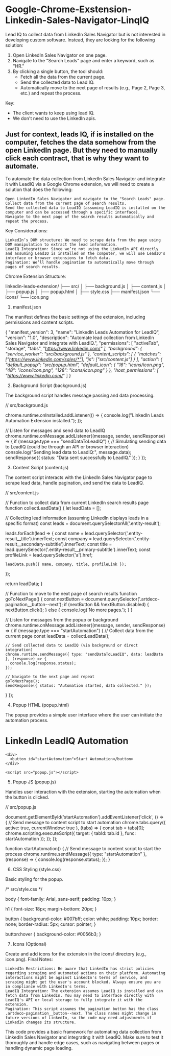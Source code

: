 # Google-Chrome-Exstension-Linkedin-Sales-Navigator-LinqIQ
 Lead IQ to collect data from LinkedIn Sales Navigator but is not interested in developing custom software. Instead, they are looking for the following solution:

1. Open LinkedIn Sales Navigator on one page.
2. Navigate to the "Search Leads" page and enter a keyword, such as "HR."
3. By clicking a single button, the tool should:
    - Fetch all the data from the current page.
    - Send the collected data to Lead IQ.
    - Automatically move to the next page of results (e.g., Page 2, Page 3, etc.) and repeat the process.

Key:
- The client wants to keep using lead IQ.
- We don't need to use the LinkedIn apis.

Just for context, leads IQ, if is installed on the computer, fetches the data somehow from the open LinkedIn page.
But they need to manually click each contract, that is why they want to automate.
------------
To automate the data collection from LinkedIn Sales Navigator and integrate it with LeadIQ via a Google Chrome extension, we will need to create a solution that does the following:

    Open LinkedIn Sales Navigator and navigate to the "Search Leads" page.
    Collect data from the current page of search results.
    Send the collected data to LeadIQ (assuming LeadIQ is installed on the computer and can be accessed through a specific interface).
    Navigate to the next page of the search results automatically and repeat the process.

Key Considerations:

    LinkedIn’s DOM structure: We need to scrape data from the page using DOM manipulation to extract the lead information.
    LeadIQ Integration: Since we’re not using the LinkedIn API directly and assuming LeadIQ is installed on the computer, we will use LeadIQ's interface or browser extensions to fetch data.
    Pagination: We’ll handle pagination to automatically move through pages of search results.

Chrome Extension Structure:

linkedin-leads-extension/
├── src/
│   ├── background.js
│   ├── content.js
│   ├── popup.js
│   ├── popup.html
│   ├── style.css
├── manifest.json
└── icons/
    └── icon.png

1. manifest.json

The manifest defines the basic settings of the extension, including permissions and content scripts.

{
  "manifest_version": 3,
  "name": "LinkedIn Leads Automation for LeadIQ",
  "version": "1.0",
  "description": "Automate lead collection from LinkedIn Sales Navigator and integrate with LeadIQ.",
  "permissions": [
    "activeTab",
    "storage",
    "tabs",
    "https://www.linkedin.com/*"
  ],
  "background": {
    "service_worker": "src/background.js"
  },
  "content_scripts": [
    {
      "matches": ["https://www.linkedin.com/sales/*"],
      "js": ["src/content.js"]
    }
  ],
  "action": {
    "default_popup": "src/popup.html",
    "default_icon": {
      "16": "icons/icon.png",
      "48": "icons/icon.png",
      "128": "icons/icon.png"
    }
  },
  "host_permissions": [
    "https://www.linkedin.com/*"
  ]
}

2. Background Script (background.js)

The background script handles message passing and data processing.

// src/background.js

chrome.runtime.onInstalled.addListener(() => {
  console.log("LinkedIn Leads Automation Extension installed.");
});

// Listen for messages and send data to LeadIQ
chrome.runtime.onMessage.addListener((message, sender, sendResponse) => {
  if (message.type === "sendDataToLeadIQ") {
    // Simulating sending data to LeadIQ (could be through an API or browser interaction)
    console.log("Sending lead data to LeadIQ:", message.data);
    sendResponse({ status: "Data sent successfully to LeadIQ." });
  }
});

3. Content Script (content.js)

The content script interacts with the LinkedIn Sales Navigator page to scrape lead data, handle pagination, and send the data to LeadIQ.

// src/content.js

// Function to collect data from current LinkedIn search results page
function collectLeadData() {
  let leadData = [];
  
  // Collecting lead information (assuming LinkedIn displays leads in a specific format)
  const leads = document.querySelectorAll('.entity-result');
  
  leads.forEach(lead => {
    const name = lead.querySelector('.entity-result__title').innerText;
    const company = lead.querySelector('.entity-result__secondary-subtitle').innerText;
    const title = lead.querySelector('.entity-result__primary-subtitle').innerText;
    const profileLink = lead.querySelector('a').href;
    
    leadData.push({ name, company, title, profileLink });
  });
  
  return leadData;
}

// Function to move to the next page of search results
function goToNextPage() {
  const nextButton = document.querySelector('.artdeco-pagination__button--next');
  if (nextButton && !nextButton.disabled) {
    nextButton.click();
  } else {
    console.log('No more pages.');
  }
}

// Listen for messages from the popup or background
chrome.runtime.onMessage.addListener((message, sender, sendResponse) => {
  if (message.type === "startAutomation") {
    // Collect data from the current page
    const leadData = collectLeadData();
    
    // Send collected data to LeadIQ (via background or direct integration)
    chrome.runtime.sendMessage({ type: "sendDataToLeadIQ", data: leadData }, (response) => {
      console.log(response.status);
    });
    
    // Navigate to the next page and repeat
    goToNextPage();
    sendResponse({ status: "Automation started, data collected." });
  }
});

4. Popup HTML (popup.html)

The popup provides a simple user interface where the user can initiate the automation process.

<!-- src/popup.html -->

<!DOCTYPE html>
<html lang="en">
  <head>
    <meta charset="UTF-8">
    <meta name="viewport" content="width=device-width, initial-scale=1.0">
    <title>LinkedIn Lead Automation</title>
    <link rel="stylesheet" href="style.css">
  </head>
  <body>
    <h1>LinkedIn LeadIQ Automation</h1>
    
    <div>
      <button id="startAutomation">Start Automation</button>
    </div>
    
    <script src="popup.js"></script>
  </body>
</html>

5. Popup JS (popup.js)

Handles user interaction with the extension, starting the automation when the button is clicked.

// src/popup.js

document.getElementById('startAutomation').addEventListener('click', () => {
  // Send message to content script to start automation
  chrome.tabs.query({ active: true, currentWindow: true }, (tabs) => {
    const tab = tabs[0];
    chrome.scripting.executeScript({
      target: { tabId: tab.id },
      func: startAutomation
    });
  });
});

function startAutomation() {
  // Send message to content script to start the process
  chrome.runtime.sendMessage({ type: "startAutomation" }, (response) => {
    console.log(response.status);
  });
}

6. CSS Styling (style.css)

Basic styling for the popup.

/* src/style.css */

body {
  font-family: Arial, sans-serif;
  padding: 10px;
}

h1 {
  font-size: 18px;
  margin-bottom: 20px;
}

button {
  background-color: #007bff;
  color: white;
  padding: 10px;
  border: none;
  border-radius: 5px;
  cursor: pointer;
}

button:hover {
  background-color: #0056b3;
}

7. Icons (Optional)

Create and add icons for the extension in the icons/ directory (e.g., icon.png).
Final Notes:

    LinkedIn Restrictions: Be aware that LinkedIn has strict policies regarding scraping and automated actions on their platform. Automating interactions might be against LinkedIn's terms of service, and scraping might get the user's account blocked. Always ensure you are in compliance with LinkedIn's terms.
    LeadIQ Integration: The extension assumes LeadIQ is installed and can fetch data from LinkedIn. You may need to interface directly with LeadIQ's API or local storage to fully integrate it with the extension.
    Pagination: This script assumes the pagination button has the class .artdeco-pagination__button--next. The class names might change in future versions of LinkedIn, so the code may need adjustments if LinkedIn changes its structure.

This code provides a basic framework for automating data collection from LinkedIn Sales Navigator and integrating it with LeadIQ. Make sure to test it thoroughly and handle edge cases, such as navigating between pages or handling dynamic page loading.
